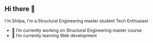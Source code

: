 ## Hi there 👋

I'm Shilpa, I'm a Structural Engineering master student Tech Enthusiast

- 🔭 I’m currently working on Structural Engineering master course
- 🌱 I’m currently learning Web development
